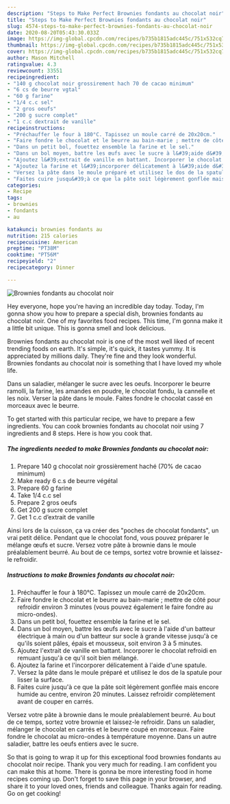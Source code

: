 ```yaml
---
description: "Steps to Make Perfect Brownies fondants au chocolat noir"
title: "Steps to Make Perfect Brownies fondants au chocolat noir"
slug: 4574-steps-to-make-perfect-brownies-fondants-au-chocolat-noir
date: 2020-08-20T05:43:30.033Z
image: https://img-global.cpcdn.com/recipes/b735b1815adc445c/751x532cq70/brownies-fondants-au-chocolat-noir-photo-principale-de-la-recette.jpg
thumbnail: https://img-global.cpcdn.com/recipes/b735b1815adc445c/751x532cq70/brownies-fondants-au-chocolat-noir-photo-principale-de-la-recette.jpg
cover: https://img-global.cpcdn.com/recipes/b735b1815adc445c/751x532cq70/brownies-fondants-au-chocolat-noir-photo-principale-de-la-recette.jpg
author: Mason Mitchell
ratingvalue: 4.3
reviewcount: 33551
recipeingredient:
- "140 g chocolat noir grossirement hach 70 de cacao minimum"
- "6 cs de beurre vgtal"
- "60 g farine"
- "1/4 c.c sel"
- "2 gros oeufs"
- "200 g sucre complet"
- "1 c.c dextrait de vanille"
recipeinstructions:
- "Préchauffer le four à 180°C. Tapissez un moule carré de 20x20cm."
- "Faire fondre le chocolat et le beurre au bain-marie ; mettre de côté pour refroidir environ 3 minutes (vous pouvez également le faire fondre au micro-ondes)."
- "Dans un petit bol, fouettez ensemble la farine et le sel."
- "Dans un bol moyen, battre les œufs avec le sucre à l&#39;aide d&#39;un batteur électrique à main ou d&#39;un batteur sur socle à grande vitesse jusqu&#39;à ce qu&#39;ils soient pâles, épais et mousseux, soit environ 3 à 5 minutes."
- "Ajoutez l&#39;extrait de vanille en battant. Incorporer le chocolat refroidi en remuant jusqu&#39;à ce qu&#39;il soit bien mélangé."
- "Ajoutez la farine et l&#39;incorporer délicatement à l&#39;aide d&#39;une spatule."
- "Versez la pâte dans le moule préparé et utilisez le dos de la spatule pour lisser la surface."
- "Faites cuire jusqu&#39;à ce que la pâte soit légèrement gonflée mais encore humide au centre, environ 20 minutes. Laissez refroidir complètement avant de couper en carrés."
categories:
- Recipe
tags:
- brownies
- fondants
- au

katakunci: brownies fondants au 
nutrition: 215 calories
recipecuisine: American
preptime: "PT38M"
cooktime: "PT56M"
recipeyield: "2"
recipecategory: Dinner

---
```



![Brownies fondants au chocolat noir](https://img-global.cpcdn.com/recipes/b735b1815adc445c/751x532cq70/brownies-fondants-au-chocolat-noir-photo-principale-de-la-recette.jpg)

Hey everyone, hope you're having an incredible day today. Today, I'm gonna show you how to prepare a special dish, brownies fondants au chocolat noir. One of my favorites food recipes. This time, I'm gonna make it a little bit unique. This is gonna smell and look delicious.

Brownies fondants au chocolat noir is one of the most well liked of recent trending foods on earth. It's simple, it's quick, it tastes yummy. It is appreciated by millions daily. They're fine and they look wonderful. Brownies fondants au chocolat noir is something that I have loved my whole life.

Dans un saladier, mélanger le sucre avec les oeufs. Incorporer le beurre ramolli, la farine, les amandes en poudre, le chocolat fondu, la cannelle et les noix. Verser la pâte dans le moule. Faites fondre le chocolat cassé en morceaux avec le beurre.


To get started with this particular recipe, we have to prepare a few ingredients. You can cook brownies fondants au chocolat noir using 7 ingredients and 8 steps. Here is how you cook that.

<!--inarticleads1-->

##### The ingredients needed to make Brownies fondants au chocolat noir:

1. Prepare 140 g chocolat noir grossièrement haché (70% de cacao minimum)
1. Make ready 6 c.s de beurre végétal
1. Prepare 60 g farine
1. Take 1/4 c.c sel
1. Prepare 2 gros oeufs
1. Get 200 g sucre complet
1. Get 1 c.c d’extrait de vanille


Ainsi lors de la cuisson, ça va créer des &#34;poches de chocolat fondants&#34;, un vrai petit délice. Pendant que le chocolat fond, vous pouvez préparer le mélange œufs et sucre. Versez votre pâte à brownie dans le moule préalablement beurré. Au bout de ce temps, sortez votre brownie et laissez-le refroidir. 

<!--inarticleads2-->

##### Instructions to make Brownies fondants au chocolat noir:

1. Préchauffer le four à 180°C. Tapissez un moule carré de 20x20cm.
1. Faire fondre le chocolat et le beurre au bain-marie ; mettre de côté pour refroidir environ 3 minutes (vous pouvez également le faire fondre au micro-ondes).
1. Dans un petit bol, fouettez ensemble la farine et le sel.
1. Dans un bol moyen, battre les œufs avec le sucre à l&#39;aide d&#39;un batteur électrique à main ou d&#39;un batteur sur socle à grande vitesse jusqu&#39;à ce qu&#39;ils soient pâles, épais et mousseux, soit environ 3 à 5 minutes.
1. Ajoutez l&#39;extrait de vanille en battant. Incorporer le chocolat refroidi en remuant jusqu&#39;à ce qu&#39;il soit bien mélangé.
1. Ajoutez la farine et l&#39;incorporer délicatement à l&#39;aide d&#39;une spatule.
1. Versez la pâte dans le moule préparé et utilisez le dos de la spatule pour lisser la surface.
1. Faites cuire jusqu&#39;à ce que la pâte soit légèrement gonflée mais encore humide au centre, environ 20 minutes. Laissez refroidir complètement avant de couper en carrés.


Versez votre pâte à brownie dans le moule préalablement beurré. Au bout de ce temps, sortez votre brownie et laissez-le refroidir. Dans un saladier, mélanger le chocolat en carrés et le beurre coupé en morceaux. Faire fondre le chocolat au micro-ondes à température moyenne. Dans un autre saladier, battre les oeufs entiers avec le sucre. 

So that is going to wrap it up for this exceptional food brownies fondants au chocolat noir recipe. Thank you very much for reading. I am confident you can make this at home. There is gonna be more interesting food in home recipes coming up. Don't forget to save this page in your browser, and share it to your loved ones, friends and colleague. Thanks again for reading. Go on get cooking!
